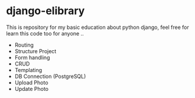 # django-elibrary
This is repository for my basic education about python django, feel free for learn this code too for anyone ..

- Routing
- Structure Project
- Form handling
- CRUD
- Templating
- DB Connection (PostgreSQL)
- Upload Photo
- Update Photo
